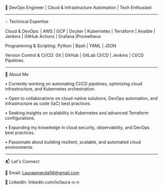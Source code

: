 🚀 DevOps Engineer | Cloud & Infrastructure Automation | Tech Enthusiast
______________________________________________________________________________________________________________________________________________________
💡 Technical Expertise

Cloud & DevOps: | AWS | GCP | Docker | Kubernetes | Terraform | Ansible | Jenkins | GitHub Actions | Grafana |Prometheus

Programming & Scripting: Python | Bash | YAML | JSON

Version Control & CI/CD: Git | GitHub | GitLab CI/CD | Jenkins | CI/CD Pipelines.

_______________________________________________________________________________________________________________________________________________________


💫 About Me

•  Currently working on automating CI/CD pipelines, optimizing cloud infrastructure, and Kubernetes orchestration.

•  Open to collaborations on cloud-native solutions, DevOps automation, and infrastructure as code (IaC) best practices.

•  Seeking insights on scalability in Kubernetes and advanced Terraform configurations.

•  Expanding my knowledge in cloud security, observability, and DevOps best practices.

•  Passionate about building resilient, scalable, and automated cloud environments.
______________________________________________________________________________________________________________________________________________________
📬 Let's Connect

📧 Email: Lauraamanda56@gmail.com 

🔗 LinkedIn: linkedin.com/in/laura-o-n 



<!--
**LauraOkafor/LauraOkafor** is a ✨ _special_ ✨ repository because its `README.md` (this file) appears on your GitHub profile.

Here are some ideas to get you started:

- 🔭 I’m currently working on ...
- 🌱 I’m currently learning ...
- 👯 I’m looking to collaborate on ...
- 🤔 I’m looking for help with ...
- 💬 Ask me about ...
- 📫 How to reach me: ...
- 😄 Pronouns: ...
- ⚡ Fun fact: ...
-->
